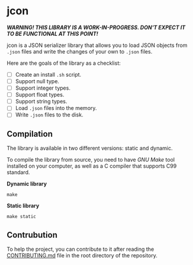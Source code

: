 # jcon
***WARNING! THIS LIBRARY IS A WORK-IN-PROGRESS. DON'T EXPECT IT TO BE FUNCTIONAL AT THIS POINT!***

jcon is a JSON serializer library that allows you to load JSON objects from `.json` files and write the changes of your own to `.json` files.

Here are the goals of the library as a checklist:
- [ ] Create an install `.sh` script.
- [ ] Support null type.
- [ ] Support integer types.
- [ ] Support float types.
- [ ] Support string types.
- [ ] Load `.json` files into the memory.
- [ ] Write `.json` files to the disk.

## Compilation
The library is available in two different versions: static and dynamic.

To compile the library from source, you need to have *GNU Make* tool installed on your computer, as well as a C compiler that supports C99 standard.

**Dynamic library**
```console
make
```

**Static library**
```console
make static
```

## Contrubution
To help the project, you can contribute to it after reading the [CONTRIBUTING.md](https://github.com/detectivekaktus/jcon/blob/main/CONTRIBUTING.md) file in the root directory of the repository.

